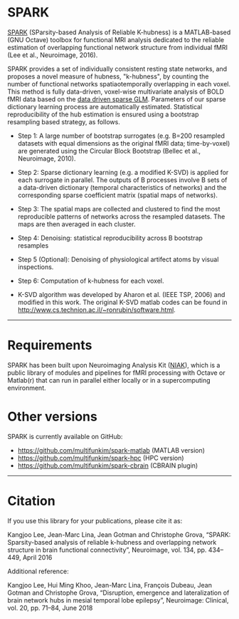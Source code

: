 # SPARK

[SPARK](https://www.sciencedirect.com/science/article/pii/S1053811916002548) (SParsity-based Analysis of Reliable K-hubness) is a MATLAB-based (GNU Octave) toolbox for functional MRI analysis dedicated to the reliable estimation of overlapping functional network structure from individual fMRI (Lee et al., Neuroimage, 2016).  

SPARK provides a set of individually consistent resting state networks, and proposes a novel measure of hubness, "k-hubness", by counting the number of functional networks spatiaotemporally overlapping in each voxel. This method is fully data-driven, voxel-wise multivariate analysis of BOLD fMRI data based on the [data driven sparse GLM](http://ieeexplore.ieee.org/document/5659483). Parameters of our sparse dictionary learning process are automatically estimated. Statistical reproducibility of the hub estimation is ensured using a bootstrap resampling based strategy, as follows.

* Step 1: A large number of bootstrap surrogates (e.g. B=200 resampled datasets with equal dimensions as the original fMRI data; time-by-voxel) are generated using the Circular Block Bootstrap (Bellec et al., Neuroimage, 2010).
* Step 2: Sparse dictionary learning (e.g. a modified K-SVD) is applied for each surrogate in parallel. The outputs of B processes involve B sets of a data-driven dictionary (temporal characteristics of networks) and the corresponding sparse coefficient matrix (spatial maps of networks). 
* Step 3: The spatial maps are collected and clustered to find the most reproducible patterns of networks across the resampled datasets. The maps are then averaged in each cluster. 
* Step 4: Denoising: statistical reproducibility across B bootstrap resamples
* Step 5 (Optional): Denoising of physiological artifect atoms by visual inspections.
* Step 6: Computation of k-hubness for each voxel.

* K-SVD algorithm was developed by Aharon et al. (IEEE TSP, 2006) and modified in this work. The original K-SVD matlab codes can be found in http://www.cs.technion.ac.il/~ronrubin/software.html.

------------
# Requirements

SPARK has been built upon Neuroimaging Analysis Kit ([NIAK](https://github.com/SIMEXP/niak)), which is a public library of modules and pipelines for fMRI processing with Octave or Matlab(r) that can run in parallel either locally or in a supercomputing environment.  

# Other versions

SPARK is currently available on GitHub: 
 - https://github.com/multifunkim/spark-matlab (MATLAB version)
 - https://github.com/multifunkim/spark-hpc (HPC version)
 - https://github.com/multifunkim/spark-cbrain (CBRAIN plugin)

------------

# Citation

If you use this library for your publications, please cite it as:

Kangjoo Lee, Jean-Marc Lina, Jean Gotman and Christophe Grova, “SPARK: Sparsity-based analysis of reliable k-hubness and overlapping network structure in brain functional connectivity”, Neuroimage, vol. 134, pp. 434–449, April 2016

Additional reference:

Kangjoo Lee, Hui Ming Khoo, Jean-Marc Lina, François Dubeau, Jean Gotman and Christophe Grova, “Disruption, emergence and lateralization of brain network hubs in mesial temporal lobe epilepsy”, Neuroimage: Clinical, vol. 20, pp. 71–84, June 2018
